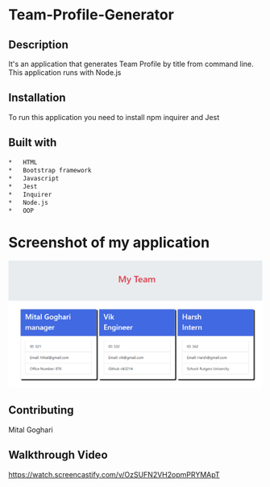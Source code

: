 # Team-Profile-Generator


## Description

It's an application that generates Team Profile by title from command line. This application runs with Node.js

## Installation
To run this application you need to install npm inquirer and Jest

## Built with 
    *   HTML
    *   Bootstrap framework
    *   Javascript
    *   Jest
    *   Inquirer
    *   Node.js
    *   OOP



# Screenshot of my application

![](./assets/image/teamprofile.png)



## Contributing

Mital Goghari


## Walkthrough Video
https://watch.screencastify.com/v/OzSUFN2VH2opmPRYMApT
